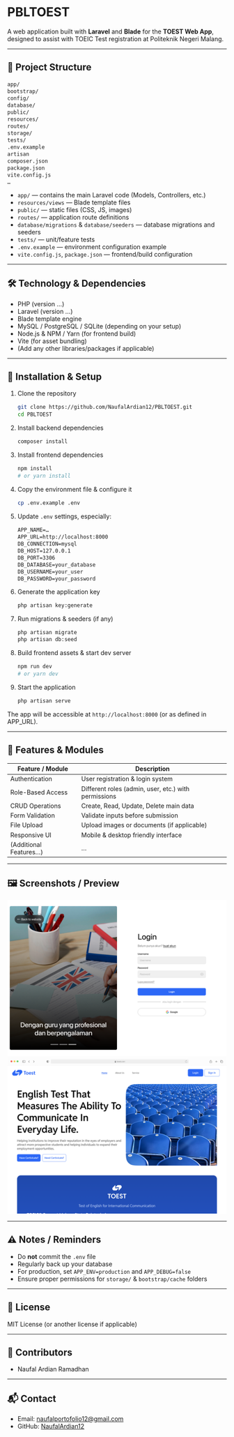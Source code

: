 
# PBLTOEST

A web application built with **Laravel** and **Blade** for the **TOEST Web App**, designed to assist with TOEIC Test registration at Politeknik Negeri Malang.

---

## 📂 Project Structure

```
app/  
bootstrap/  
config/  
database/  
public/  
resources/  
routes/  
storage/  
tests/  
.env.example  
artisan  
composer.json  
package.json  
vite.config.js  
…  
```

- `app/` — contains the main Laravel code (Models, Controllers, etc.)  
- `resources/views` — Blade template files  
- `public/` — static files (CSS, JS, images)  
- `routes/` — application route definitions  
- `database/migrations` & `database/seeders` — database migrations and seeders  
- `tests/` — unit/feature tests  
- `.env.example` — environment configuration example  
- `vite.config.js`, `package.json` — frontend/build configuration  

---

## 🛠️ Technology & Dependencies

- PHP (version …)  
- Laravel (version …)  
- Blade template engine  
- MySQL / PostgreSQL / SQLite (depending on your setup)  
- Node.js & NPM / Yarn (for frontend build)  
- Vite (for asset bundling)  
- (Add any other libraries/packages if applicable)  

---

## 🚀 Installation & Setup

1. Clone the repository  
   ```bash
   git clone https://github.com/NaufalArdian12/PBLTOEST.git
   cd PBLTOEST
   ```

2. Install backend dependencies  
   ```bash
   composer install
   ```

3. Install frontend dependencies  
   ```bash
   npm install
   # or yarn install
   ```

4. Copy the environment file & configure it  
   ```bash
   cp .env.example .env
   ```

5. Update `.env` settings, especially:
   ```
   APP_NAME=…
   APP_URL=http://localhost:8000
   DB_CONNECTION=mysql
   DB_HOST=127.0.0.1
   DB_PORT=3306
   DB_DATABASE=your_database
   DB_USERNAME=your_user
   DB_PASSWORD=your_password
   ```

6. Generate the application key  
   ```bash
   php artisan key:generate
   ```

7. Run migrations & seeders (if any)  
   ```bash
   php artisan migrate
   php artisan db:seed
   ```

8. Build frontend assets & start dev server  
   ```bash
   npm run dev
   # or yarn dev
   ```

9. Start the application  
   ```bash
   php artisan serve
   ```

The app will be accessible at `http://localhost:8000` (or as defined in APP_URL).

---

## 🎯 Features & Modules

| Feature / Module      | Description                                    |
|------------------------|------------------------------------------------|
| Authentication         | User registration & login system               |
| Role-Based Access      | Different roles (admin, user, etc.) with permissions |
| CRUD Operations        | Create, Read, Update, Delete main data         |
| Form Validation        | Validate inputs before submission              |
| File Upload            | Upload images or documents (if applicable)     |
| Responsive UI          | Mobile & desktop friendly interface            |
| (Additional Features…) | …                                              |

---

## 🖼️ Screenshots / Preview

![Login Page](docs/Loginform.png)  
![Landing Page](docs/Landingpage.png)  

---

## ⚠️ Notes / Reminders

- Do **not** commit the `.env` file  
- Regularly back up your database  
- For production, set `APP_ENV=production` and `APP_DEBUG=false`  
- Ensure proper permissions for `storage/` & `bootstrap/cache` folders  

---

## 📄 License

MIT License (or another license if applicable)

---

## 👥 Contributors

- Naufal Ardian Ramadhan  

---

## 📬 Contact

- Email: naufalportofolio12@gmail.com  
- GitHub: [NaufalArdian12](https://github.com/NaufalArdian12)
